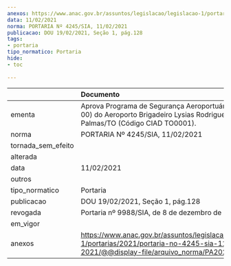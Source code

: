 ```yaml
---
anexos: https://www.anac.gov.br/assuntos/legislacao/legislacao-1/portarias/2021/portaria-no-4245-sia-11-02-2021/@@display-file/arquivo_norma/PA2021-4245.pdf
data: 11/02/2021
norma: PORTARIA Nº 4245/SIA, 11/02/2021
publicacao: DOU 19/02/2021, Seção 1, pág.128
tags:
- portaria
tipo_normatico: Portaria
hide: 
- toc 
 
---
```


|                    | Documento                                                                                                                                            |
|:-------------------|:-----------------------------------------------------------------------------------------------------------------------------------------------------|
| ementa             | Aprova Programa de Segurança Aeroportuária (Revisão 00) do Aeroporto Brigadeiro Lysias Rodrigues (SBPJ), em Palmas/TO (Código CIAD TO0001).          |
| norma              | PORTARIA Nº 4245/SIA, 11/02/2021                                                                                                                     |
| tornada_sem_efeito |                                                                                                                                                      |
| alterada           |                                                                                                                                                      |
| data               | 11/02/2021                                                                                                                                           |
| outros             |                                                                                                                                                      |
| tipo_normatico     | Portaria                                                                                                                                             |
| publicacao         | DOU 19/02/2021, Seção 1, pág.128                                                                                                                     |
| revogada           | Portaria nº 9988/SIA, de 8 de dezembro de 2022.                                                                                                      |
| em_vigor           |                                                                                                                                                      |
| anexos             | https://www.anac.gov.br/assuntos/legislacao/legislacao-1/portarias/2021/portaria-no-4245-sia-11-02-2021/@@display-file/arquivo_norma/PA2021-4245.pdf |